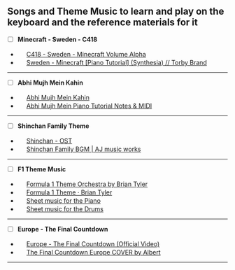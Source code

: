 ## Songs and Theme Music to learn and play on the keyboard and the reference materials for it

- [ ] **Minecraft - Sweden - C418**
 * <img src="https://www.youtube.com/s/desktop/e9a67dcd/img/favicon.ico" width = 16px> [C418 - Sweden - Minecraft Volume Alpha](https://www.youtube.com/watch?v=aBkTkxKDduc)
 * <img src="https://www.youtube.com/s/desktop/e9a67dcd/img/favicon.ico" width = 16px> [Sweden - Minecraft [Piano Tutorial] (Synthesia) // Torby Brand](https://www.youtube.com/watch?v=7jFJbp8rYDA)
---

- [ ] **Abhi Mujh Mein Kahin**
 * <img src="https://www.youtube.com/s/desktop/e9a67dcd/img/favicon.ico" width = 16px> [Abhi Mujh Mein Kahin](https://www.youtube.com/watch?v=oWKgpB2zpgw)
 * <img src="https://www.youtube.com/s/desktop/e9a67dcd/img/favicon.ico" width = 16px> [Abhi Mujh Mein Piano Tutorial Notes & MIDI](https://www.youtube.com/watch?v=bj0ofLaqzvM)
---

- [ ] **Shinchan Family Theme**
 * <img src="https://www.youtube.com/s/desktop/e9a67dcd/img/favicon.ico" width = 16px> [Shinchan - OST](https://www.youtube.com/watch?v=btsBKN15Ag4)
 * <img src="https://www.youtube.com/s/desktop/e9a67dcd/img/favicon.ico" width = 16px> [Shinchan Family BGM | AJ music works](https://www.youtube.com/watch?v=4iNIgmZCg5c)
---


- [ ] **F1 Theme Music**
 * <img src="https://www.youtube.com/s/desktop/e9a67dcd/img/favicon.ico" width = 16px> [Formula 1 Theme Orchestra by Brian Tyler](https://www.youtube.com/watch?v=8AYy-BcjRXg)
 * <img src="https://www.youtube.com/s/desktop/e9a67dcd/img/favicon.ico" width = 16px> [Formula 1 Theme · Brian Tyler](https://www.youtube.com/watch?v=_QmiNC9d788)
 * <img src="https://musescore.com/static/public/img/product_icons/musescore/favicon_ver1628865310.svg" width = 16px> [Sheet music for the Piano](https://musescore.com/user/2380216/scores/5253665)
 * <img src="https://musescore.com/static/public/img/product_icons/musescore/favicon_ver1628865310.svg" width = 16px> [Sheet music for the Drums](https://musescore.com/frits_renting/brian-tyler-formula-1-drum-sheet-music)
---

- [ ] **Europe - The Final Countdown**
 * <img src="https://www.youtube.com/s/desktop/e9a67dcd/img/favicon.ico" width = 16px> [Europe - The Final Countdown (Official Video)](https://www.youtube.com/watch?v=9jK-NcRmVcw)
 * <img src="https://www.youtube.com/s/desktop/e9a67dcd/img/favicon.ico" width = 16px> [The Final Countdown Europe COVER by Albert](https://www.youtube.com/watch?v=wick_9amu9Q)
---
